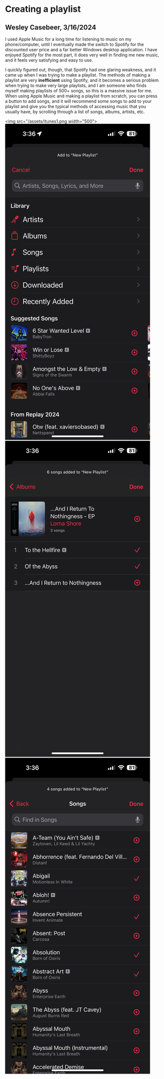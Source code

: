 # Creating a playlist
## Wesley Casebeer, 3/16/2024
I used Apple Music for a long time for listening to music on my phone/computer, until I eventually made the switch to Spotify for the discounted user price and a far better Windows desktop application. I have enjoyed Spotify for the most part, it does very well in finding me new music, and it feels very satisfying and easy to use. 

I quickly figured out, though, that Spotify had one glaring weakness, and it came up when I was trying to make a playlist. The methods of making a playlist are very **inefficient** using Spotify, and it becomes a serious problem when trying to make very large playlists, and I am someone who finds myself making playlists of 500+ songs, so this is a massive issue for me. When using Apple Music and making a playlist from scratch, you can press a button to add songs, and it will recommend some songs to add to your playlist and give you the typical methods of accessing music that you usually have, by scrolling through a list of songs, albums, artists, etc.

<img src="/assets/itunes1.png width="500">  ![apple2](assets/itunes2.png) ![apple3](assets/itunes3.png) ![apple4](assets/itunes4.png)
